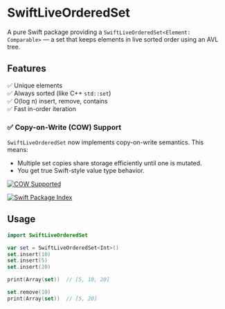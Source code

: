 # SwiftLiveOrderedSet

A pure Swift package providing a `SwiftLiveOrderedSet<Element: Comparable>` — a set that keeps elements in live sorted order using an AVL tree. 

## Features
✅ Unique elements  
✅ Always sorted (like C++ `std::set`)  
✅ O(log n) insert, remove, contains  
✅ Fast in-order iteration
### ✅ Copy-on-Write (COW) Support
`SwiftLiveOrderedSet` now implements copy-on-write semantics. This means:
- Multiple set copies share storage efficiently until one is mutated.
- You get true Swift-style value type behavior.

[![COW Supported](https://img.shields.io/badge/COW-Supported-brightgreen)](https://github.com/your-repo-link)

[![Swift Package Index](https://swiftpackageindex.com/sddeno/SwiftLiveOrderedSet/badge.svg)](https://swiftpackageindex.com/sddeno/SwiftLiveOrderedSet)




## Usage

```swift
import SwiftLiveOrderedSet

var set = SwiftLiveOrderedSet<Int>()
set.insert(10)
set.insert(5)
set.insert(20)

print(Array(set))  // [5, 10, 20]

set.remove(10)
print(Array(set))  // [5, 20]
